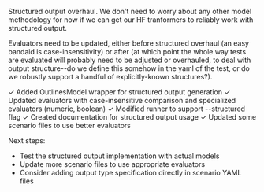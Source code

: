 Structured output overhaul. We don't need to worry about any other model methodology for now if we can get our HF tranformers to reliably work with structured output.

Evaluators need to be updated, either before structured overhaul (an easy bandaid is case-insensitivity) or after (at which point the whole way tests are evaluated will probably need to be adjusted or overhauled, to deal with output structure--do we define this somehow in the yaml of the test, or do we robustly support a handful of explicitly-known structures?).

✓ Added OutlinesModel wrapper for structured output generation
✓ Updated evaluators with case-insensitive comparison and specialized evaluators (numeric, boolean)
✓ Modified runner to support --structured flag
✓ Created documentation for structured output usage
✓ Updated some scenario files to use better evaluators

Next steps:
- Test the structured output implementation with actual models
- Update more scenario files to use appropriate evaluators
- Consider adding output type specification directly in scenario YAML files